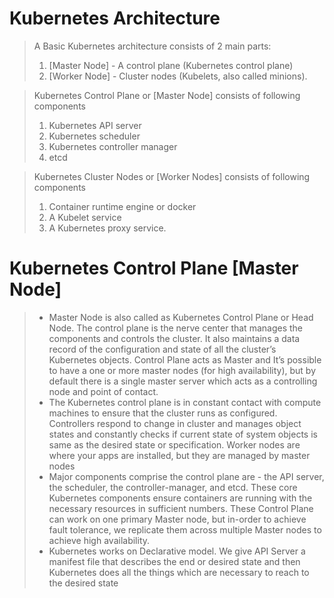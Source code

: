 
# Kubernetes Architecture
> A Basic Kubernetes architecture consists of 2 main parts: 
> 1.	[Master Node] - A control plane (Kubernetes control plane) 
> 2.	[Worker Node] - Cluster nodes (Kubelets, also called minions). 

> Kubernetes Control Plane or [Master Node] consists of following components
> 1.	Kubernetes API server 
> 2.	Kubernetes scheduler
> 3.	Kubernetes controller manager
> 4.	etcd 

> Kubernetes Cluster Nodes or [Worker Nodes] consists of following components
> 1.	Container runtime engine or docker
> 2.	A Kubelet service
> 3.	A Kubernetes proxy service.


# Kubernetes Control Plane [Master Node]  

> - Master Node is also called as Kubernetes Control Plane or Head Node. The control plane is the nerve center that manages the components and controls the cluster. It also maintains a data record of the configuration and state of all the cluster’s Kubernetes objects. Control Plane acts as Master and It’s possible to have a one or more master nodes (for high availability), but by default there is a single master server which acts as a controlling node and point of contact. 
> - The Kubernetes control plane is in constant contact with compute machines to ensure that the cluster runs as configured. Controllers respond to change in cluster and manages object states and constantly checks if current state of system objects is same as the desired state or specification. Worker nodes are where your apps are installed, but they are managed by master nodes
> - Major components comprise the control plane are - the API server, the scheduler, the controller-manager, and etcd. These core Kubernetes components ensure containers are running with the necessary resources in sufficient numbers. These Control Plane can work on one primary Master node, but in-order to achieve fault tolerance, we replicate them across multiple Master nodes to achieve high availability. 
> - Kubernetes works on Declarative model. We give API Server a manifest file that describes the end or desired state and then Kubernetes does all the things which are necessary to reach to the desired state  



